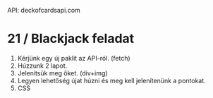 API: deckofcardsapi.com

# 21 / Blackjack feladat

1. Kérjünk egy új paklit az API-ról. (fetch)
2. Húzzunk 2 lapot.
3. Jelenítsük meg őket. (div+img)
4. Legyen lehetőség újat húzni és meg kell jelenítenünk a pontokat.
5. CSS
